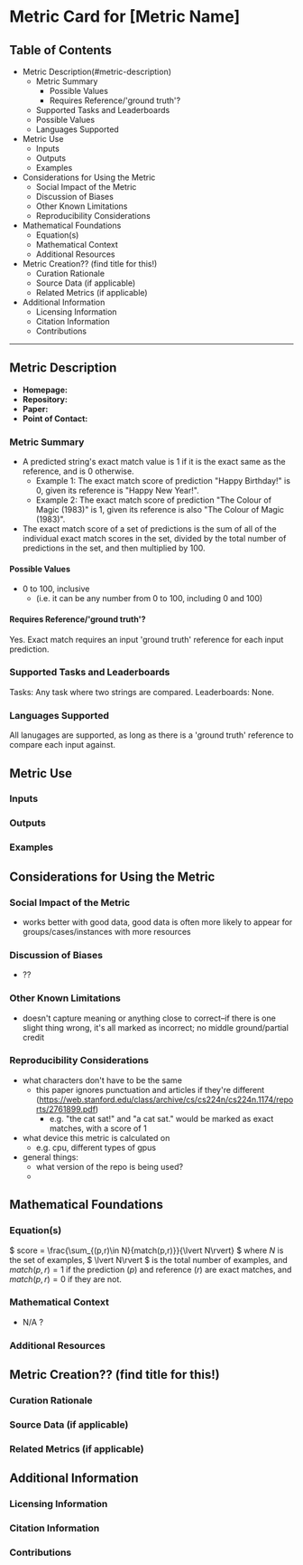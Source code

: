 # Metric Card for [Metric Name]

## Table of Contents
- Metric Description(#metric-description)
    - Metric Summary
        - Possible Values
        - Requires Reference/'ground truth'?
    - Supported Tasks and Leaderboards
    - Possible Values
    - Languages Supported
- Metric Use
    - Inputs
    - Outputs
    - Examples
- Considerations for Using the Metric
    - Social Impact of the Metric
    - Discussion of Biases
    - Other Known Limitations
    - Reproducibility Considerations
- Mathematical Foundations
    - Equation(s)
    - Mathematical Context
    - Additional Resources
- Metric Creation?? (find title for this!)
    - Curation Rationale
    - Source Data (if applicable)
    - Related Metrics (if applicable)
- Additional Information
    - Licensing Information
    - Citation Information
    - Contributions

---

## Metric Description
- **Homepage:**
- **Repository:**
- **Paper:**
- **Point of Contact:**


### Metric Summary
- A predicted string's exact match value is 1 if it is the exact same as the reference, and is 0 otherwise.
    - Example 1: The exact match score of prediction "Happy Birthday!" is 0, given its reference is "Happy New Year!".
    - Example 2: The exact match score of prediction "The Colour of Magic (1983)" is 1, given its reference is also "The Colour of Magic (1983)".
- The exact match score of a set of predictions is the sum of all of the individual exact match scores in the set, divided by the total number of predictions in the set, and then multiplied by 100.

#### Possible Values
- 0 to 100, inclusive 
    - (i.e. it can be any number from 0 to 100, including 0 and 100)
#### Requires Reference/'ground truth'?
Yes. Exact match requires an input 'ground truth' reference for each input prediction.

### Supported Tasks and Leaderboards
Tasks: Any task where two strings are compared.
Leaderboards: None.

### Languages Supported
All lanugages are supported, as long as there is a 'ground truth' reference to compare each input against.

## Metric Use
### Inputs
### Outputs
### Examples

## Considerations for Using the Metric

### Social Impact of the Metric
- works better with good data, good data is often more likely to appear for groups/cases/instances with more resources

### Discussion of Biases
- ??

### Other Known Limitations
- doesn't capture meaning or anything close to correct–if there is one slight thing wrong, it's all marked as incorrect; no middle ground/partial credit

### Reproducibility Considerations
- what characters don't have to be the same
    - this paper ignores punctuation and articles if they're different (https://web.stanford.edu/class/archive/cs/cs224n/cs224n.1174/reports/2761899.pdf)
        - e.g. "the cat sat!" and "a cat sat." would be marked as exact matches, with a score of 1
- what device this metric is calculated on
    - e.g. cpu, different types of gpus
- general things:
    - what version of the repo is being used?
    - 

## Mathematical Foundations
### Equation(s)
$
score = \frac{\sum_{(p,r)\in N}{match(p,r)}}{\lvert N\rvert}
$
where $N$ is the set of examples, $ \lvert N\rvert $ is the total number of examples, and $match(p,r) = 1$ if the prediction ($p$) and reference ($r$) are exact matches, and $match(p,r) = 0$ if they are not.

### Mathematical Context
- N/A ?
### Additional Resources

## Metric Creation?? (find title for this!)
### Curation Rationale
### Source Data (if applicable)
### Related Metrics (if applicable)

## Additional Information
### Licensing Information
### Citation Information
### Contributions